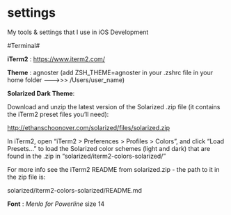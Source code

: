 # settings
My tools &amp; settings that I use in iOS Development

#Terminal#

**iTerm2** : https://www.iterm2.com/

**Theme** : agnoster (add ZSH_THEME=agnoster in your .zshrc file in your home folder --->>> /Users/user_name)

**Solarized Dark Theme**: 

Download and unzip the latest version of the Solarized .zip file (it contains the iTerm2 preset files you’ll need):

http://ethanschoonover.com/solarized/files/solarized.zip

In iTerm2, open “iTerm2 > Preferences > Profiles > Colors”, and click “Load Presets…” to load the Solarized color schemes (light and dark) that are found in the .zip in “solarized/iterm2-colors-solarized/”

For more info see the iTerm2 README from solarized.zip - the path to it in the zip file is:

solarized/iterm2-colors-solarized/README.md

**Font** : *Menlo for Powerline* size 14
